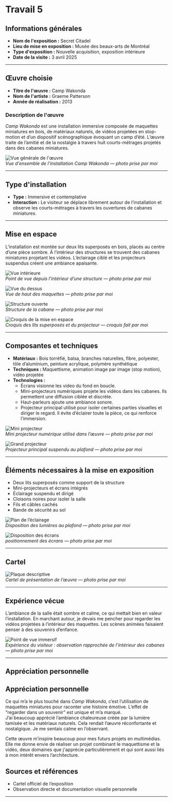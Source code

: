 # Travail 5

## Informations générales

- **Nom de l'exposition :** Secret Citadel  
- **Lieu de mise en exposition :** Musée des beaux-arts de Montréal  
- **Type d'exposition :** Nouvelle acquisition, exposition intérieure  
- **Date de la visite :** 3 avril 2025

---

## Œuvre choisie

- **Titre de l'œuvre :** Camp Wakonda  
- **Nom de l'artiste :** Graeme Patterson  
- **Année de réalisation :** 2013

### Description de l'œuvre

*Camp Wakonda* est une installation immersive composée de maquettes miniatures en bois, de matériaux naturels, de vidéos projetées en stop-motion et d’un dispositif scénographique évoquant un camp d’été. L’œuvre traite  de l’amitié et de la nostalgie à travers huit courts-métrages projetés dans des cabanes miniatures.

![Vue générale de l'œuvre](photos_MBAM/oeuvre_ensemble.jpeg)  
*Vue d'ensemble de l'installation Camp Wakonda — photo prise par moi*

---

## Type d'installation

- **Type :** Immersive et contemplative  
- **Interaction :** Le visiteur se déplace librement autour de l’installation et observe les courts-métrages à travers les ouvertures de cabanes miniatures.
---

## Mise en espace

L’installation est montée sur deux lits superposés en bois, placés au centre d’une pièce sombre. À l’intérieur des structures se trouvent des cabanes miniatures projetant les vidéos. L’éclairage ciblé et les projecteurs suspendus créent une ambiance apaisante.

![Vue intérieure](photos_MBAM/point_vue_interieur.jpeg)  
*Point de vue depuis l’intérieur d’une structure — photo prise par moi*

![Vue du dessus](photos_MBAM/point_vue_dessus.jpeg)  
*Vue de haut des maquettes — photo prise par moi*

![Structure ouverte](photos_MBAM/point_vue_structure.jpeg)  
*Structure de la cabane — photo prise par moi*

![Croquis de la mise en espace](photos_MBAM/croquis_mise_en_espace.png)  
*Croquis des lits superposés et du projecteur — croquis fait par moi*

---

## Composantes et techniques

- **Matériaux :** Bois torréfié, balsa, branches naturelles, fibre, polyester, tôle d’aluminium, peinture acrylique, polymère synthétique  
- **Techniques :** Maquettisme, animation image par image (stop motion), vidéo projetée  
- **Technologies :**  
  - Écrans visionne les video du fond en boucle. 
  - Mini-projecteurs numériques  projete les vidéos dans les cabanes. Ils permettent une diffusion ciblée et discrète.
  - Haut-parleurs ajoute une ambiance sonore.
  - Projecteur principal utilisé pour isoler certaines parties visuelles et diriger le regard. Il évite d’éclairer toute la pièce, ce qui renforce l’immersion.


![Mini projecteur](photos_MBAM/micro_projecteur.jpeg)  
*Mini projecteur numérique utilisé dans l’œuvre — photo prise par moi*

![Grand projecteur](photos_MBAM/grand_projecteur.jpeg)  
*Projecteur principal suspendu au plafond — photo prise par moi*

---

## Éléments nécessaires à la mise en exposition

- Deux lits superposés comme support de la structure  
- Mini-projecteurs et écrans intégrés  
- Éclairage suspendu et dirigé  
- Cloisons noires pour isoler la salle  
- Fils et câbles cachés  
- Bande de sécurité au sol

![Plan de l’éclairage](photos_MBAM/plan_eclairage.jpeg)  
*Disposition des lumières au plafond — photo prise par moi*

![Disposition des écrans](photos_MBAM/plan_tv.jpeg)  
*positionnement des écrans  — photo prise par moi*

---

## Cartel

![Plaque descriptive](photos_MBAM/plaque_info.jpeg)  
*Cartel de présentation de l’œuvre — photo prise par moi*

---

## Expérience vécue

L’ambiance de la salle était sombre et calme, ce qui mettait bien en valeur l’installation. En marchant autour, je devais me pencher pour regarder les vidéos projetées à l’intérieur des maquettes.  Les scènes animées faisaient penser à des souvenirs d’enfance.

![Point de vue immersif](photos_MBAM/point_vue_interieur.jpeg)  
*Expérience du visiteur : observation rapprochée de l’intérieur des cabanes — photo prise par moi*

---

## Appréciation personnelle

## Appréciation personnelle

Ce qui m’a le plus touché dans *Camp Wakonda*, c’est l’utilisation de maquettes miniatures pour raconter une histoire émotive. L’effet de “regarder dans un souvenir” est unique et m’a marqué.  
J’ai beaucoup apprécié l’ambiance chaleureuse créée par la lumière tamisée et les matériaux naturels. Cela rendait l’œuvre réconfortante et nostalgique. Je me sentais calme en l’observant.

Cette œuvre m’inspire beaucoup pour mes futurs projets en multimédias. Elle me donne envie de réaliser un projet combinant le maquettisme et la vidéo, deux domaines que j'apprécie particulièrement et qui sont aussi liés à mon intérêt envers l’architecture.


## Sources et références

- Cartel officiel de l’exposition   
- Observation directe et documentation visuelle personnelle  


---






